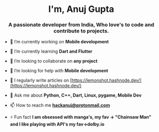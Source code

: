 <h1 align="center">  I'm, Anuj Gupta</h1>
<h3 align="center">A passionate developer from India, Who love's to code and contribute to projects.</h3>


- 🔭 I’m currently working on **Mobile development**

- 🌱 I’m currently learning **Dart and Flutter**

- 👯 I’m looking to collaborate on **any project**

- 🤝 I’m looking for help with **Mobile development**

- 📝 I regularly write articles on [https://lemonshot.hashnode.dev/](https://lemonshot.hashnode.dev/)

- 💬 Ask me about **Python, C++, Dart, Linux, pygame, Mobile Dev**

- 📫 How to reach me **hackanuj@protonmail.com**

- ⚡ Fun fact **I am obsessed with manga's, my fav -> "Chainsaw Man" and I like playing with API's my fav->dolby.io**
